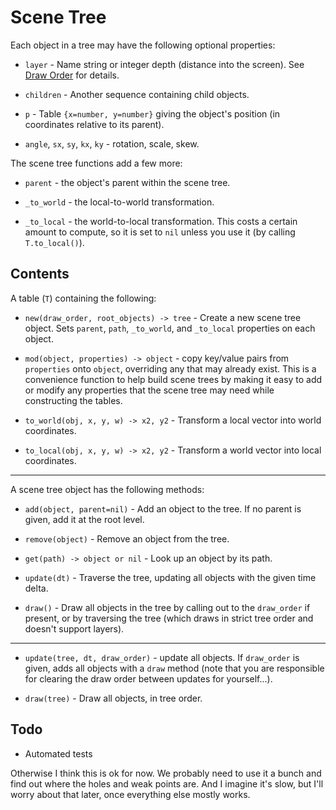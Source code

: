 Scene Tree
==========

Each object in a tree may have the following optional
properties:

* `layer` - Name string or integer depth (distance into the
  screen).  See [Draw Order](draw-order.md) for details.

* `children` - Another sequence containing child objects.

* `p` - Table `{x=number, y=number}` giving the object's
  position (in coordinates relative to its parent).

* `angle`, `sx`, `sy`, `kx`, `ky` - rotation, scale, skew.

The scene tree functions add a few more:

* `parent` - the object's parent within the scene tree.

* `_to_world` - the local-to-world transformation.

* `_to_local` - the world-to-local transformation.  This costs a
  certain amount to compute, so it is set to `nil` unless you
  use it (by calling `T.to_local()`).


Contents
--------

A table (`T`) containing the following:

* `new(draw_order, root_objects) -> tree` - Create a new scene
  tree object.  Sets `parent`, `path`, `_to_world`, and
  `_to_local` properties on each object.

* `mod(object, properties) -> object` - copy key/value pairs
  from `properties` onto `object`, overriding any that may
  already exist.  This is a convenience function to help build
  scene trees by making it easy to add or modify any properties
  that the scene tree may need while constructing the tables.

* `to_world(obj, x, y, w) -> x2, y2` - Transform a local vector
  into world coordinates.

* `to_local(obj, x, y, w) -> x2, y2` - Transform a world vector
  into local coordinates.

-----

A scene tree object has the following methods:

* `add(object, parent=nil)` - Add an object to the tree.  If no
  parent is given, add it at the root level.

* `remove(object)` - Remove an object from the tree.

* `get(path) -> object or nil` - Look up an object by its path.

* `update(dt)` - Traverse the tree, updating all objects with
  the given time delta.

* `draw()` - Draw all objects in the tree by calling out to the
  `draw_order` if present, or by traversing the tree (which
  draws in strict tree order and doesn't support layers).

-----

* `update(tree, dt, draw_order)` - update all objects.  If
  `draw_order` is given, adds all objects with a `draw` method
  (note that you are responsible for clearing the draw order
  between updates for yourself...).

* `draw(tree)` - Draw all objects, in tree order.


Todo
----

* Automated tests

Otherwise I think this is ok for now.  We probably need to use
it a bunch and find out where the holes and weak points are.
And I imagine it's slow, but I'll worry about that later, once
everything else mostly works.
